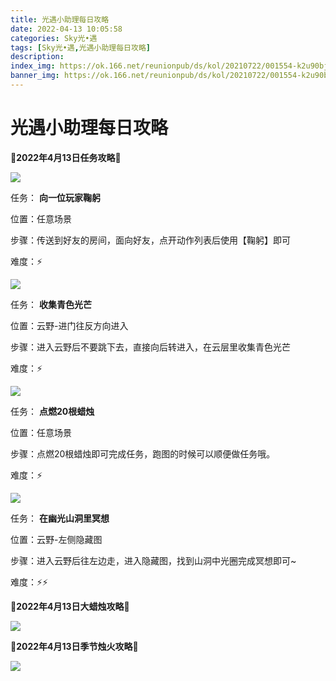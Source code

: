 ```yaml
---
title: 光遇小助理每日攻略
date: 2022-04-13 10:05:58
categories: Sky光•遇
tags: [Sky光•遇,光遇小助理每日攻略]
description: 
index_img: https://ok.166.net/reunionpub/ds/kol/20210722/001554-k2u90bj7ay.png?imageView&thumbnail=600x0&type=jpg
banner_img: https://ok.166.net/reunionpub/ds/kol/20210722/001554-k2u90bj7ay.png?imageView&thumbnail=600x0&type=jpg
---
```

# 光遇小助理每日攻略
**🌊2022年4月13日任务攻略🌊**

![](https://ok.166.net/reunionpub/ds/kol/20220413/000329-del6ir1ucs.png)

任务： **向一位玩家鞠躬**

位置：任意场景

步骤：传送到好友的房间，面向好友，点开动作列表后使用【鞠躬】即可

难度：⚡

![](https://ok.166.net/reunionpub/ds/kol/20220413/000403-h24tbmpleu.png)

任务： **收集青色光芒**

位置：云野-进门往反方向进入

步骤：进入云野后不要跳下去，直接向后转进入，在云层里收集青色光芒

难度：⚡

![](https://ok.166.net/reunionpub/ds/kol/20220413/000428-13jdlg4vak.png)

任务： **点燃20根蜡烛**

位置：任意场景

步骤：点燃20根蜡烛即可完成任务，跑图的时候可以顺便做任务哦。

难度：⚡

![](https://ok.166.net/reunionpub/ds/kol/20220413/000509-smc871vfkg.png)

任务： **在幽光山洞里冥想**

位置：云野-左侧隐藏图

步骤：进入云野后往左边走，进入隐藏图，找到山洞中光圈完成冥想即可~

难度：⚡⚡

 **🌊2022年4月13日大蜡烛攻略🌊**

![](https://ok.166.net/reunionpub/ds/kol/20220413/000707-2n4dzumk50.png)

 **🌊2022年4月13日季节烛火攻略🌊**

![](https://ok.166.net/reunionpub/ds/kol/20220413/000959-96ho32b7cw.png)

  

  

  

